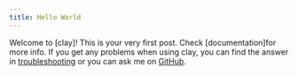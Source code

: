 ```yaml
---
title: Hello World
---
```

Welcome to [clay]! This is your very first post. Check [documentation]for more info. If you get any problems when using clay, you can find the answer in [troubleshooting](https://hexo.io/docs/troubleshooting.html) or you can ask me on [GitHub](https://github.com/clay123as).


